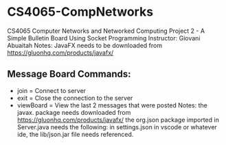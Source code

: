 # CS4065-CompNetworks
CS4065 Computer Networks and Networked Computing
Project 2 - A Simple Bulletin Board Using Socket Programming
Instructor: Giovani Abuaitah
Notes: JavaFX needs to be downloaded from https://gluonhq.com/products/javafx/ 

## Message Board Commands:
* join = Connect to server
* exit = Close the connection to the server
* viewBoard = View the last 2 messages that were posted
Notes: the javax. package needs downloaded from https://gluonhq.com/products/javafx/ 
the org.json package imported in Server.java needs the following:
          in settings.json in vscode or whatever ide, the lib/json.jar file needs referenced.
